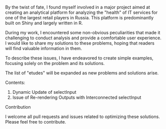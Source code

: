 By the twist of fate, I found myself involved in a major project aimed at creating an analytical platform for analyzing the "health" of IT services for one of the largest retail players in Russia. This platform is predominantly built on Shiny and largely written in R.

During my work, I encountered some non-obvious peculiarities that made it challenging to conduct analysis and provide a comfortable user experience. I would like to share my solutions to these problems, hoping that readers will find valuable information in them.

To describe these issues, I have endeavored to create simple examples, focusing solely on the problem and its solutions.

The list of "etudes" will be expanded as new problems and solutions arise.

Contents:

1. Dynamic Update of selectInput
2. Issue of Re-rendering Outputs with Interconnected selectInput

Contribution

I welcome all pull requests and issues related to optimizing these solutions. Please feel free to contribute.